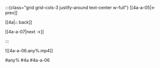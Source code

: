 :::{class="grid grid-cols-3 justify-around text-center w-full"}
[[4a-a-05|← prev]]

[[4a|⌂ back]]

[[4a-a-07|next →]]

:::

![[4a-a-06.any%.mp4]]

#any% #4a #4a-a-06